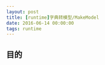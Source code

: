 ```yaml
---
layout: post
title: [runtime]字典转模型/MakeModel
date: 2016-06-14 00:00:00
tags: runtime
---
```


## 目的

